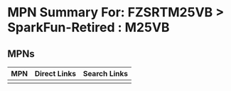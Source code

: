 



# MPN Summary For: FZSRTM25VB > SparkFun-Retired : M25VB

## MPNs
  

|MPN|Direct Links|Search Links|
| :--- | :--- | :--- |
||||
